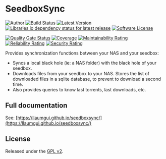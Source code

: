 # SeedboxSync

[![Author][ico-twitter]][link-twitter]
[![Build Status][ico-ghactions]][link-ghactions]
[![Latest Version][ico-version]][link-pypi]
[![Libraries.io dependency status for latest release][ico-dependencies]](requirements.txt)
[![Software License][ico-license]](LICENSE)

[![Quality Gate Status][ico-sonarcloud-gate]][link-sonarcloud-gate]
[![Coverage][ico-sonarcloud-coverage]][link-sonarcloud-coverage]
[![Maintainability Rating][ico-sonarcloud-maintainability]][link-sonarcloud-maintainability]
[![Reliability Rating][ico-sonarcloud-reliability]][link-sonarcloud-reliability]
[![Security Rating][ico-sonarcloud-security]][link-sonarcloud-security]

Provides synchronization functions between your NAS and your seedbox:

* Syncs a local black hole (ie: a NAS folder) with the black hole of your seedbox.
* Downloads files from your seedbox to your NAS. Stores the list of downloaded files in a sqlite database, to prevent to download a second time.
* Also provides queries to know last torrents, last downloads, etc.

## Full documentation

See: [https://llaumgui.github.io/seedboxsync/](https://llaumgui.github.io/seedboxsync/)

## License

Released under the [GPL v2](http://opensource.org/licenses/GPL-2.0).

[ico-twitter]: https://img.shields.io/static/v1?label=Author&message=llaumgui&color=50ABF1&logo=twitter&style=flat-square
[link-twitter]: https://twitter.com/llaumgui
[ico-ghactions]: https://img.shields.io/github/actions/workflow/status/llaumgui/seedboxsync/devops.yml?branch=main&style=flat-square&logo=github&label=DevOps
[link-ghactions]: https://github.com/llaumgui/seedboxsync/actions
[ico-version]: https://img.shields.io/pypi/v/seedboxsync?include_prereleases&label=Package%20version&style=flat-square&logo=python
[link-pypi]:https://pypi.org/project/seedboxsync/
[ico-license]: https://img.shields.io/github/license/llaumgui/seedboxsync?style=flat-square
[ico-sonarcloud-gate]: https://sonarcloud.io/api/project_badges/measure?branch=main&project=llaumgui_seedboxsync&metric=alert_status
[link-sonarcloud-gate]: https://sonarcloud.io/dashboard?id=llaumgui_seedboxsync&branch=main
[ico-sonarcloud-coverage]: https://sonarcloud.io/api/project_badges/measure?project=llaumgui_seedboxsync&metric=coverage
[link-sonarcloud-coverage]: https://sonarcloud.io/dashboard?id=llaumgui_seedboxsync
[ico-sonarcloud-maintainability]: https://sonarcloud.io/api/project_badges/measure?project=llaumgui_seedboxsync&metric=sqale_rating
[link-sonarcloud-maintainability]: https://sonarcloud.io/dashboard?id=llaumgui_seedboxsync
[ico-sonarcloud-reliability]: https://sonarcloud.io/api/project_badges/measure?project=llaumgui_seedboxsync&metric=reliability_rating
[link-sonarcloud-reliability]: https://sonarcloud.io/dashboard?id=llaumgui_seedboxsync
[ico-sonarcloud-security]: https://sonarcloud.io/api/project_badges/measure?project=llaumgui_seedboxsync&metric=security_rating
[link-sonarcloud-security]: https://sonarcloud.io/dashboard?id=llaumgui_seedboxsync
[ico-dependencies]: https://img.shields.io/librariesio/release/pypi/seedboxsync?style=flat-square
